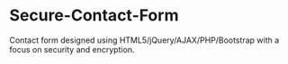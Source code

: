 # Secure-Contact-Form
Contact form designed using HTML5/jQuery/AJAX/PHP/Bootstrap with a focus on security and encryption.
